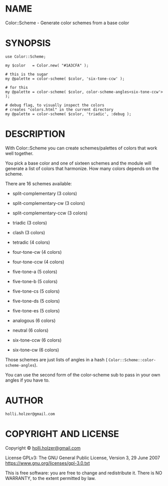 NAME
====

Color::Scheme - Generate color schemes from a base color

SYNOPSIS
========

    use Color::Scheme;

    my $color   = Color.new( "#1A3CFA" );

    # this is the sugar
    my @palette = color-scheme( $color, 'six-tone-ccw' );

    # for this
    my @palette = color-scheme( $color, color-scheme-angles<six-tone-ccw'> );

    # debug flag, to visually inspect the colors
    # creates "colors.html" in the current directory
    my @palette = color-scheme( $color, 'triadic', :debug );

DESCRIPTION
===========

With Color::Scheme you can create schemes/palettes of colors that work well together.

You pick a base color and one of sixteen schemes and the module will generate a list of colors that harmonize. How many colors depends on the scheme.

There are 16 schemes available:

  * split-complementary (3 colors)

  * split-complementary-cw (3 colors)

  * split-complementary-ccw (3 colors)

  * triadic (3 colors)

  * clash (3 colors)

  * tetradic (4 colors)

  * four-tone-cw (4 colors)

  * four-tone-ccw (4 colors)

  * five-tone-a (5 colors)

  * five-tone-b (5 colors)

  * five-tone-cs (5 colors)

  * five-tone-ds (5 colors)

  * five-tone-es (5 colors)

  * analogous (6 colors)

  * neutral (6 colors)

  * six-tone-ccw (6 colors)

  * six-tone-cw (6 colors)

Those schemes are just lists of angles in a hash ( `Color::Scheme::color-scheme-angles`).

You can use the second form of the color-scheme sub to pass in your own angles if you have to.

AUTHOR
======

    holli.holzer@gmail.com

COPYRIGHT AND LICENSE
=====================

Copyright © holli.holzer@gmail.com

License GPLv3: The GNU General Public License, Version 3, 29 June 2007 <https://www.gnu.org/licenses/gpl-3.0.txt>

This is free software: you are free to change and redistribute it. There is NO WARRANTY, to the extent permitted by law.
